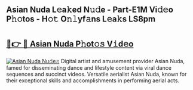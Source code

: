 ## Asian Nuda L𝚎a𝚔ed N𝚞𝚍e - Part-E1M Vi𝚍𝚎o P𝚑𝚘tos - H𝚘𝚝 O𝚗𝚕yf𝚊ns L𝚎a𝚔s LS8pm

# <h2><a href="http://kf28tv.oniu.top/?m=Asian+Nuda">🔗👉 🔴 Asian Nuda P𝚑ot𝚘𝚜 V𝚒d𝚎o</a></h2>

[![Asian Nuda Nu𝚍e𝚜](https://i.imgur.com/0qMVB7G.gif)](http://kf28tv.oniu.top/?m=Asian+Nuda)
Digital artist and amusement provider Asian Nuda, famed for disseminating dance and lifestyle content via viral dance sequences and succinct videos. Versatile aerialist Asian Nuda, known for their exceptional skills and accomplishments in performing aerial acts.  
